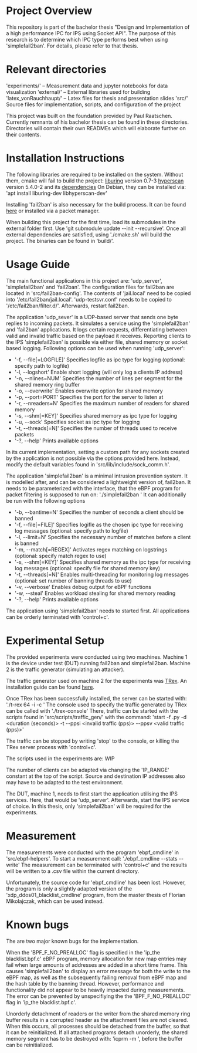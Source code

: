 # Project Overview
This repository is part of the bachelor thesis "Design and Implementation of a high performance IPC for IPS using Socket API".
The purpose of this research is to determine which IPC type performs best when using 'simplefail2ban'.
For details, please refer to that thesis.


# Relevant directories
'experiments/' – Measurement data and jupyter notebooks for data visualization
'external/' – External libraries used for building
'latex_vonRauchhaupt/' – Latex files for thesis and presentation slides
'src/' Source files for implementation, scripts, and configuration of the project

This project was built on the foundation provided by Paul Raatschen.
Currently remnants of his bachelor thesis can be found in these directories.
Directories will contain their own READMEs which will elaborate further on their contents.


# Installation Instructions
The following libraries are required to be installed on the system. Without them, cmake will fail to build the project:
[liburing]( https://github.com/axboe/liburing) version 0.7-3
[hyperscan]( https://github.com/intel/hyperscan) version 5.4.0-2 and its [dependencies]( https://intel.github.io/hyperscan/dev-reference/getting_started.html#)
On Debian, they can be installed via: 'apt install liburing-dev libhyperscan-dev'

Installing 'fail2ban' is also necessary for the build process.
It can be found [here](https://github.com/fail2ban/fail2ban) or installed via a packet manager.

When building this project for the first time, load its submodules in the external folder first.
Use 'git submodule update --init --recursive'.
Once all external dependencies are satisfied, using './cmake.sh' will build the project.
The binaries can be found in ‘build/’.


# Usage Guide
The main functional applications in this project are: 'udp_server', 'simplefail2ban' and 'fail2ban'.
The configuration files for fail2ban are located in 'src/fail2ban-config'.
The contents of 'jail.local' need to be copied into '/etc/fail2ban/jail.local'.
'udp-testsvr.conf' needs to be copied to '/etc/fail2ban/filter.d/'.
Afterwards, restart fail2ban.

The application 'udp_sever' is a UDP-based server that sends one byte replies to incoming packets.
It simulates a service using the 'simplefail2ban' and 'fail2ban' applications.
It logs certain requests, differentiating between valid and invalid traffic based on the payload it receives.
Reporting clients to the IPS 'simplefail2ban' is possible via either file, shared memory or socket based logging.
Following options can be used when running 'udp_server':
-  '-f, --file[=LOGFILE]'	Specifies logfile as ipc type for logging (optional: specify path to logfile)
-  '-l, --logshort'		Enable short logging (will only log a clients IP address)
-  '-n, --nlines=NUM'		Specifies the number of lines per segment for the    shared memory ring buffer
-  '-o, --overwrite'		Enables overwrite option for shared memory
-  '-p, --port=PORT'		Specifies the port for the server to listen at
-  '-r, --nreaders=N'		Specifies the maximum number of readers for shared memory
-  '-s, --shm[=KEY]'		Specifies shared memory as ipc type for logging
-  '-u, --sock'			Specifies socket as ipc type for logging
-  '-t, --threads[=N]'		Specifies the number of threads used to receive packets
-  '-?, --help'			Prints available options

In its current implementation, setting a custom path for any sockets created by the application is not possible via the options provided here.
Instead, modify the default variables found in 'src/lib/include/sock_comm.h'.


The application 'simplefail2ban' is a minimal intrusion prevention system.
It is modelled after, and can be considered a lightweight version of, fail2ban.
It needs to be parameterized with the interface, that the eBPF program for packet filtering is supposed
to run on: './simplefail2ban <INTERFACE>'
It can additionally be run with the following options
-  '-b, --bantime=N'		Specifies the number of seconds a client should be banned
-  '-f, --file[=FILE]'		Specifies logifle as the chosen ipc type for receiving log messages (optional: specify path to logfile)
-  '-l, --limit=N'		Specifies the necessary number of matches before a client is banned
-  '-m, --match[=REGEX]'	Activates regex matching on logstrings (optional: specify match regex to use)
-  '-s, --shm[=KEY]'		Specifies shared memory as the ipc type for receiving log messages (optional: specify file for shared memory key)
-  '-t, --threads[=N]'		Enables multi-threading for monitoring log messages (optional: set number of banning threads to use)
-  '-v, --verbose'		Enables debug output for eBPF functions
-  '-w, --steal'		Enables workload stealing for shared memory reading
-  '-?, --help'			Prints available options

The application using 'simplefail2ban' needs to started first.
All applications can be orderly terminated with 'control+c'.


# Experimental Setup
The provided experiments were conducted using two machines.
Machine 1 is the device under test (DUT) running fail2ban and simplefail2ban. Machine 2 is the traffic generator (simulating an attacker).

The traffic generator used on machine 2 for the experiments was [TRex](https://trex-tgn.cisco.com/).
An installation guide can be found [here](https://trex-tgn.cisco.com/trex/doc/trex_manual.html#_download_and_installation).

Once TRex has been successfully installed, the server can be started with: './t-rex 64 -i -c <number of cores>'
The console used to specify the traffic generated by TRex can be called with './trex-console'
There, traffic can be started with the scripts found in 'src/scripts/traffic_gen/' with the command: 'start -f <path to script>.py -d <duration (seconds)> -t --ppsi <invalid traffic (pps)> --ppsv <valid traffic (pps)>'

The traffic can be stopped by writing 'stop' to the console, or killing the TRex server process with 'control+c'.

The scripts used in the experiments are:
WIP

The number of clients can be adapted via changing the 'IP_RANGE' constant at the top of the script.
Source and destination IP addresses also may have to be adapted to the test environment.


The DUT, machine 1,  needs to first start the application utilising the IPS services.
Here, that would be 'udp_server'.
Afterwards, start the IPS service of choice.
In this thesis, only 'simplefail2ban' will be required for the experiments.


# Measurement
The measurements were conducted with the program 'ebpf_cmdline' in 'src/ebpf-helpers'.
To start a measurement call: './ebpf_cmdline --stats --write'
The measurement can be terminated with 'control+c' and the results will be written to a .csv file within the current directory.

Unfortunately, the source code for 'ebpf_cmdline' has been lost.
However, the program is only a slightly adapted version of the 'xdp_ddos01_blacklist_cmdline' program, from the master thesis of Florian Mikolajczak, which can be used instead.


# Known bugs
The are two major known bugs for the implementation. 

When the 'BPF_F_NO_PREALLOC' flag is specified in the 'ip_the blacklist.bpf.c' eBPF program, memory allocation for new map entries may fail when large amounts of addresses are added in a short time frame.
This causes 'simplefail2ban' to display an error message for both the write to the eBPF map, as well as the subsequently failing removal from eBPF map and the hash table by the banning thread. 
However, performance and functionality did not appear to be heavily impacted during measurements.
The error can be prevented by unspecifiying the the 'BPF_F_NO_PREALLOC' flag in 'ip_the blacklist.bpf.c'.

Unorderly detachment of readers or the writer from the shared memory ring buffer results in a corrupted header as the attachment files are not cleared.
When this occurs, all processes should be detached from the buffer, so that it can be reinitialized.
If all attached programs detach unorderly, the shared memory segment has to be destroyed with: 'icprm -m <id>', before the buffer can be reinitialized.